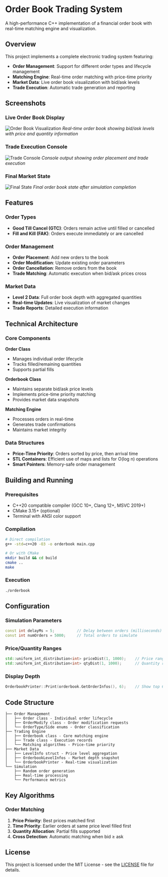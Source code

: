 # Order Book Trading System

A high-performance C++ implementation of a financial order book with real-time matching engine and visualization.

## Overview

This project implements a complete electronic trading system featuring:
- **Order Management**: Support for different order types and lifecycle management
- **Matching Engine**: Real-time order matching with price-time priority
- **Market Data**: Live order book visualization with bid/ask levels
- **Trade Execution**: Automatic trade generation and reporting

## Screenshots

### Live Order Book Display
![Order Book Visualization](https://github.com/user-attachments/assets/b372d72d-22f5-4fa4-bb35-95f26d99a7f7)
*Real-time order book showing bid/ask levels with price and quantity information*

### Trade Execution Console
![Trade Console](images/trade_execution.png)
*Console output showing order placement and trade execution*

### Final Market State
![Final State](images/final_orderbook.png)
*Final order book state after simulation completion*

## Features

### Order Types
- **Good Till Cancel (GTC)**: Orders remain active until filled or cancelled
- **Fill and Kill (FAK)**: Orders execute immediately or are cancelled

### Order Management
- **Order Placement**: Add new orders to the book
- **Order Modification**: Update existing order parameters
- **Order Cancellation**: Remove orders from the book
- **Trade Matching**: Automatic execution when bid/ask prices cross

### Market Data
- **Level 2 Data**: Full order book depth with aggregated quantities
- **Real-time Updates**: Live visualization of market changes
- **Trade Reports**: Detailed execution information

## Technical Architecture

### Core Components

**Order Class**
- Manages individual order lifecycle
- Tracks filled/remaining quantities
- Supports partial fills

**Orderbook Class**
- Maintains separate bid/ask price levels
- Implements price-time priority matching
- Provides market data snapshots

**Matching Engine**
- Processes orders in real-time
- Generates trade confirmations
- Maintains market integrity

### Data Structures
- **Price-Time Priority**: Orders sorted by price, then arrival time
- **STL Containers**: Efficient use of maps and lists for O(log n) operations
- **Smart Pointers**: Memory-safe order management

## Building and Running

### Prerequisites
- C++20 compatible compiler (GCC 10+, Clang 12+, MSVC 2019+)
- CMake 3.15+ (optional)
- Terminal with ANSI color support

### Compilation
```bash
# Direct compilation
g++ -std=c++20 -O3 -o orderbook main.cpp

# Or with CMake
mkdir build && cd build
cmake ..
make
```

### Execution
```bash
./orderbook
```

## Configuration

### Simulation Parameters
```cpp
const int delayMs = 5;          // Delay between orders (milliseconds)
const int numOrders = 5000;     // Total orders to simulate
```

### Price/Quantity Ranges
```cpp
std::uniform_int_distribution<int> priceDist(1, 1000);    // Price range
std::uniform_int_distribution<int> qtyDist(1, 1000);      // Quantity range
```

### Display Depth
```cpp
OrderbookPrinter::Print(orderbook.GetOrderInfos(), 6);    // Show top 6 levels
```

## Code Structure

```
├── Order Management
│   ├── Order class - Individual order lifecycle
│   ├── OrderModify class - Order modification requests
│   └── OrderType/Side enums - Order classification
├── Trading Engine
│   ├── Orderbook class - Core matching engine
│   ├── Trade class - Execution records
│   └── Matching algorithms - Price-time priority
├── Market Data
│   ├── LevelInfo struct - Price level aggregation
│   ├── OrderbookLevelInfos - Market depth snapshot
│   └── OrderbookPrinter - Real-time visualization
└── Simulation
    ├── Random order generation
    ├── Real-time processing
    └── Performance metrics
```

## Key Algorithms

### Order Matching
1. **Price Priority**: Best prices matched first
2. **Time Priority**: Earlier orders at same price level filled first
3. **Quantity Allocation**: Partial fills supported
4. **Cross Detection**: Automatic matching when bid ≥ ask

## License

This project is licensed under the MIT License - see the [LICENSE](LICENSE) file for details.
